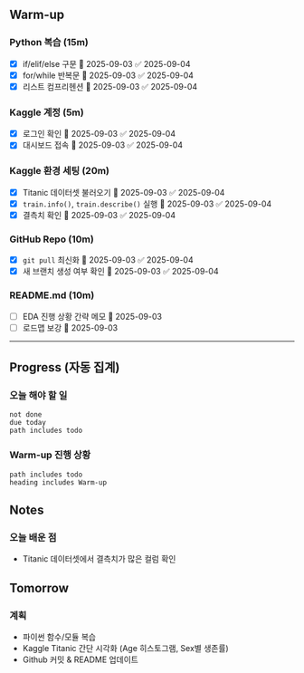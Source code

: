 
## Warm-up
### Python 복습 (15m)
- [x] if/elif/else 구문 📅 2025-09-03 ✅ 2025-09-04
- [x] for/while 반복문 📅 2025-09-03 ✅ 2025-09-04
- [x] 리스트 컴프리헨션 📅 2025-09-03 ✅ 2025-09-04
### Kaggle 계정 (5m)
- [x] 로그인 확인 📅 2025-09-03 ✅ 2025-09-04
- [x] 대시보드 접속 📅 2025-09-03 ✅ 2025-09-04
### Kaggle 환경 세팅 (20m)
- [x] Titanic 데이터셋 불러오기 📅 2025-09-03 ✅ 2025-09-04
- [x] `train.info()`, `train.describe()` 실행 📅 2025-09-03 ✅ 2025-09-04
- [x] 결측치 확인 📅 2025-09-03 ✅ 2025-09-04
### GitHub Repo (10m)
- [x] `git pull` 최신화 📅 2025-09-03 ✅ 2025-09-04
- [x] 새 브랜치 생성 여부 확인 📅 2025-09-03 ✅ 2025-09-04
### README.md (10m)
- [ ] EDA 진행 상황 간략 메모 📅 2025-09-03 
- [ ] 로드맵 보강 📅 2025-09-03 

---

## Progress (자동 집계)
### 오늘 해야 할 일
```tasks
not done
due today
path includes todo
```
### Warm-up 진행 상황
```tasks
path includes todo
heading includes Warm-up
```

## Notes
### 오늘 배운 점
- Titanic 데이터셋에서 결측치가 많은 컬럼 확인
## Tomorrow
### 계획
- 파이썬 함수/모듈 복습
- Kaggle Titanic 간단 시각화 (Age 히스토그램, Sex별 생존률)
- Github 커밋 & README 업데이트
